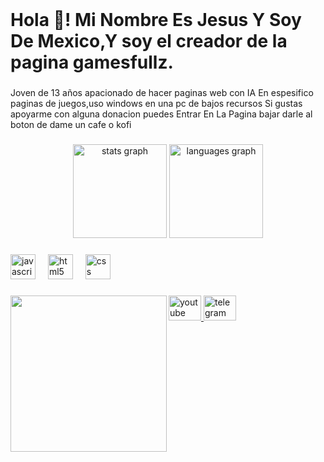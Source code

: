 <br clear="both">

<h1 align="left">Hola 👋! Mi Nombre Es Jesus  Y Soy De Mexico,Y soy el creador de la pagina gamesfullz.</h1>

###

<p align="left">Joven de 13 años apacionado de hacer paginas web con IA En espesifico paginas de juegos,uso windows en una pc de bajos recursos Si gustas apoyarme con alguna donacion puedes Entrar En La Pagina bajar darle al boton de dame un cafe o kofi</p>

###

<div align="center">
  <img src="https://github-readme-stats.vercel.app/api?username=GamesFullZ&hide_title=false&hide_rank=false&show_icons=true&include_all_commits=true&count_private=true&disable_animations=false&theme=dracula&locale=en&hide_border=false&order=1" height="150" alt="stats graph"  />
  <img src="https://github-readme-stats.vercel.app/api/top-langs?username=GamesFullZ&locale=en&hide_title=false&layout=compact&card_width=320&langs_count=5&theme=dracula&hide_border=false&order=2" height="150" alt="languages graph"  />
</div>

###

<div align="left">
  <img src="https://cdn.jsdelivr.net/gh/devicons/devicon/icons/javascript/javascript-original.svg" height="40" alt="javascript logo"  />
  <img width="12" />
  <img src="https://cdn.jsdelivr.net/gh/devicons/devicon/icons/html5/html5-plain.svg" height="40" alt="html5 logo"  />
  <img width="12" />
  <img src="https://cdn.jsdelivr.net/gh/devicons/devicon/icons/css3/css3-plain.svg" height="40" alt="css logo"  />
</div>

###

<img align="left" height="250" src="https://i.pinimg.com/originals/67/5b/b6/675bb6b2ea36a6d4f5c32ffc9744147d.gif"  />

###

<div align="left">
  <a href="https://www.youtube.com/@ValthxV" target="_blank">
    <img src="https://raw.githubusercontent.com/maurodesouza/profile-readme-generator/master/src/assets/icons/social/youtube/default.svg" width="52" height="40" alt="youtube logo"  />
  </a>
  <a href="web.telegram.org/k/#-4959297719" target="_blank">
    <img src="https://raw.githubusercontent.com/maurodesouza/profile-readme-generator/master/src/assets/icons/social/telegram/default.svg" width="52" height="40" alt="telegram logo"  />
  </a>
</div>

###
